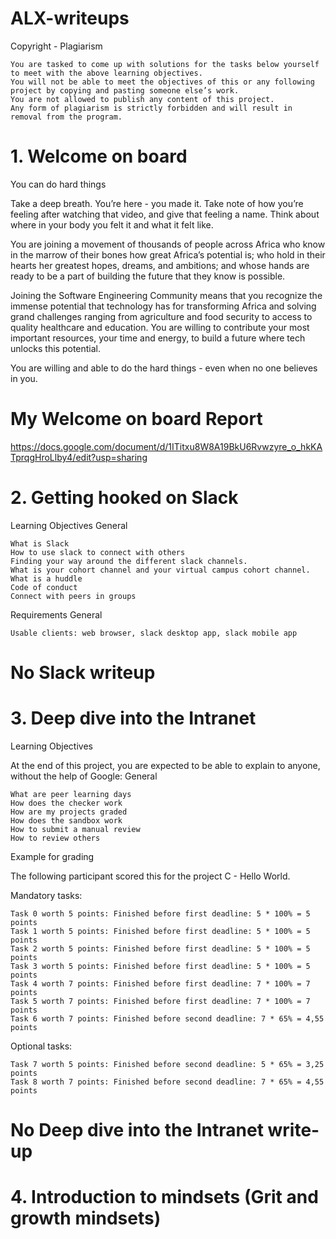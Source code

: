 # ALX-writeups

Copyright - Plagiarism

    You are tasked to come up with solutions for the tasks below yourself to meet with the above learning objectives.
    You will not be able to meet the objectives of this or any following project by copying and pasting someone else’s work.
    You are not allowed to publish any content of this project.
    Any form of plagiarism is strictly forbidden and will result in removal from the program.

# 1. Welcome on board
You can do hard things

Take a deep breath. You’re here - you made it. Take note of how you’re feeling after watching that video, and give that feeling a name. Think about where in your body you felt it and what it felt like.

You are joining a movement of thousands of people across Africa who know in the marrow of their bones how great Africa’s potential is; who hold in their hearts her greatest hopes, dreams, and ambitions; and whose hands are ready to be a part of building the future that they know is possible.

Joining the Software Engineering Community means that you recognize the immense potential that technology has for transforming Africa and solving grand challenges ranging from agriculture and food security to access to quality healthcare and education. You are willing to contribute your most important resources, your time and energy, to build a future where tech unlocks this potential.

You are willing and able to do the hard things - even when no one believes in you.

# My Welcome on board Report
https://docs.google.com/document/d/1ITitxu8W8A19BkU6Rvwzyre_o_hkKATprqgHroLlby4/edit?usp=sharing



# 2. Getting hooked on Slack
Learning Objectives
General

    What is Slack
    How to use slack to connect with others
    Finding your way around the different slack channels.
    What is your cohort channel and your virtual campus cohort channel.
    What is a huddle
    Code of conduct
    Connect with peers in groups

Requirements
General

    Usable clients: web browser, slack desktop app, slack mobile app

# No Slack writeup



# 3. Deep dive into the Intranet
Learning Objectives

At the end of this project, you are expected to be able to explain to anyone, without the help of Google:
General

    What are peer learning days
    How does the checker work
    How are my projects graded
    How does the sandbox work
    How to submit a manual review
    How to review others

Example for grading

The following participant scored this for the project C - Hello World.

Mandatory tasks:

    Task 0 worth 5 points: Finished before first deadline: 5 * 100% = 5 points
    Task 1 worth 5 points: Finished before first deadline: 5 * 100% = 5 points
    Task 2 worth 5 points: Finished before first deadline: 5 * 100% = 5 points
    Task 3 worth 5 points: Finished before first deadline: 5 * 100% = 5 points
    Task 4 worth 7 points: Finished before first deadline: 7 * 100% = 7 points
    Task 5 worth 7 points: Finished before first deadline: 7 * 100% = 7 points
    Task 6 worth 7 points: Finished before second deadline: 7 * 65% = 4,55 points

Optional tasks:

    Task 7 worth 5 points: Finished before second deadline: 5 * 65% = 3,25 points
    Task 8 worth 7 points: Finished before second deadline: 7 * 65% = 4,55 points

# No Deep dive into the Intranet write-up



# 4. Introduction to mindsets (Grit and growth mindsets)
